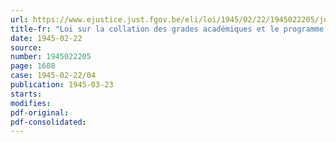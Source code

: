 ```yaml
---
url: https://www.ejustice.just.fgov.be/eli/loi/1945/02/22/1945022205/justel
title-fr: "Loi sur la collation des grades académiques et le programme des examens universitaires. - Article 20. Application. - Le candidat en sciences naturelles et médicales qui veut devenir candidat en sciences (groupe : sciences géologiques et minéralogiques)"
date: 1945-02-22
source:
number: 1945022205
page: 1688
case: 1945-02-22/04
publication: 1945-03-23
starts:
modifies:
pdf-original:
pdf-consolidated:
---
```


